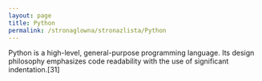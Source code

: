 ```yaml
---
layout: page
title: Python
permalink: /stronaglowna/stronazlista/Python
---
```

Python is a high-level, general-purpose programming language. Its design philosophy emphasizes code readability with the use of significant indentation.[31]